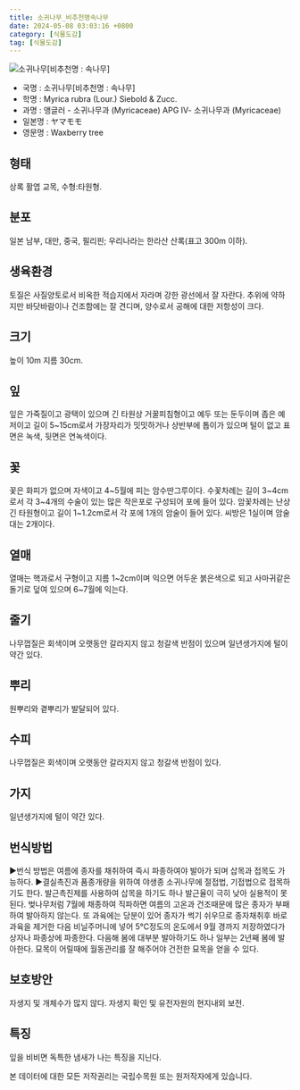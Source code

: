 ```yaml
---
title: 소귀나무_비추천명속나무
date: 2024-05-08 03:03:16 +0800
category: [식물도감]
tag: [식물도감]
---
```




![소귀나무[비추천명 : 속나무]](/fileUpload/plants/basic/Myricaceae/Myrica/6466/1_th2.JPG)
- 국명 : 소귀나무[비추천명 : 속나무]
- 학명 : Myrica rubra (Lour.) Siebold & Zucc.
- 과명 : 앵글러 - 소귀나무과 (Myricaceae) APG Ⅳ- 소귀나무과 (Myricaceae)
- 일본명 : ヤマモモ
- 영문명 : Waxberry tree


## 형태
상록 활엽 교목, 수형:타원형.
## 분포
일본 남부, 대만, 중국, 필리핀; 우리나라는 한라산 산록(표고 300m 이하).
## 생육환경
토질은 사질양토로서 비옥한 적습지에서 자라며 강한 광선에서 잘 자란다. 추위에 약하지만 바닷바람이나 건조함에는 잘 견디며, 양수로서 공해에 대한 저항성이 크다.
## 크기
높이 10m 지름 30cm. 
## 잎
잎은 가죽질이고 광택이 있으며 긴 타원상 거꿀피침형이고 예두 또는 둔두이며 좁은 예저이고 길이 5~15cm로서 가장자리가 밋밋하거나 상반부에 톱이가 있으며 털이 없고 표면은 녹색, 뒷면은 연녹색이다.
## 꽃
꽃은 화피가 없으며 자색이고 4~5월에 피는 암수딴그루이다. 수꽃차례는 길이 3~4cm로서 각 3~4개의 수술이 있는 많은 작은포로 구성되어 포에 들어 있다. 암꽃차례는 난상 긴 타원형이고 길이 1~1.2cm로서 각 포에 1개의 암술이 들어 있다. 씨방은 1실이며 암술대는 2개이다.
## 열매
열매는 핵과로서 구형이고 지름 1~2cm이며 익으면 어두운 붉은색으로 되고 사마귀같은 돌기로 덮여 있으며 6~7월에 익는다.
## 줄기
나무껍질은 회색이며 오랫동안 갈라지지 않고 청갈색 반점이 있으며 일년생가지에 털이 약간 있다.
## 뿌리
원뿌리와 곁뿌리가 발달되어 있다.
## 수피
나무껍질은 회색이며 오랫동안 갈라지지 않고 청갈색 반점이 있다.
## 가지
일년생가지에 털이 약간 있다.
## 번식방법
▶번식 방법은 여름에 종자를 채취하여 즉시 파종하여야 발아가 되며 삽목과 접목도 가능하다.▶결실촉진과 품종개량을 위하여 야생종 소귀나무에 절접법, 기접법으로 접목하기도 한다. 발근촉진제를 사용하여 삽목을 하기도 하나 발근율이 극히 낮아 실용적이 못된다. 벚나무처럼 7월에 채종하여 직파하면 여름의 고온과 건조때문에 많은 종자가 부패하여 발아하지 않는다. 또 과육에는 당분이 있어 종자가 썩기 쉬우므로 종자채취후 바로 과육을 제거한 다음 비닐주머니에 넣어 5℃정도의 온도에서 9월 경까지 저장하였다가 상자나 파종상에 파종한다. 다음해 봄에 대부분 발아하기도 하나 일부는 2년째 봄에 발아한다. 묘목이 어릴때에 월동관리를 잘 해주어야 건전한 묘목을 얻을 수 있다.
## 보호방안
자생지 및 개체수가 많지 않다. 자생지 확인 및 유전자원의 현지내외 보전.
## 특징
잎을 비비면 독특한 냄새가 나는 특징을 지닌다.






본 데이터에 대한 모든 저작권리는 국립수목원 또는 원저작자에게 있습니다.
